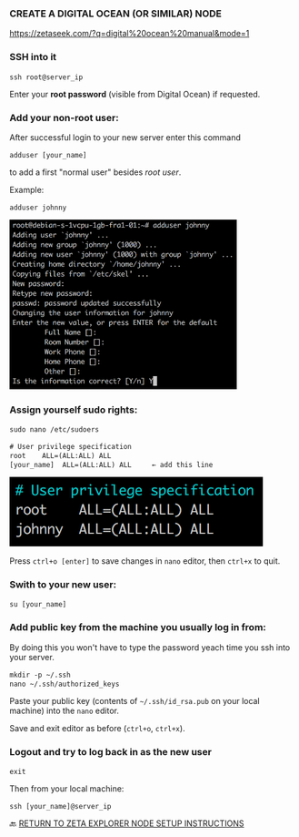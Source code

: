 ### CREATE A DIGITAL OCEAN (OR SIMILAR) NODE

https://zetaseek.com/?q=digital%20ocean%20manual&mode=1

### SSH into it

```
ssh root@server_ip
```

Enter your <b>root password</b> (visible from Digital Ocean) if requested.

### Add your non-root user:

After successful login to your new server enter this command

```
adduser [your_name]
```

to add a first "normal user" besides <i>root user</i>.

Example:

```
adduser johnny
```

![adduser_example](./img/adduser_example.png)

### Assign yourself sudo rights:

```
sudo nano /etc/sudoers
```

```
# User privilege specification
root    ALL=(ALL:ALL) ALL
[your_name]  ALL=(ALL:ALL) ALL     ← add this line
```

![sudoers_example](./img/sudoers_example.png)

Press `ctrl+o [enter]` to save changes in `nano` editor, then `ctrl+x` to quit.

### Swith to your new user:

```
su [your_name]
```

### Add public key from the machine you usually log in from:

By doing this you won't have to type the password yeach time you ssh into your server.

```
mkdir -p ~/.ssh
nano ~/.ssh/authorized_keys
```

Paste your public key (contents of `~/.ssh/id_rsa.pub` on your local machine) into the `nano` editor.

Save and exit editor as before (`ctrl+o`, `ctrl+x`).

### Logout and try to log back in as the new user

```
exit
```

Then from your local machine:

```
ssh [your_name]@server_ip
```

🔙 [RETURN TO ZETA EXPLORER NODE SETUP INSTRUCTIONS](../README.md)

